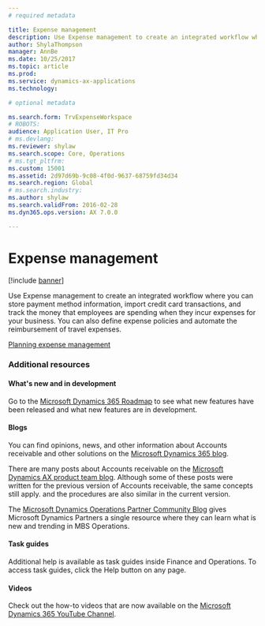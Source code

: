 ```yaml
---
# required metadata

title: Expense management
description: Use Expense management to create an integrated workflow where you can store payment method information, import credit card transactions, and track the money that employees are spending when they incur expenses for your business.
author: ShylaThompson
manager: AnnBe
ms.date: 10/25/2017
ms.topic: article
ms.prod: 
ms.service: dynamics-ax-applications
ms.technology: 

# optional metadata

ms.search.form: TrvExpenseWorkspace 
# ROBOTS: 
audience: Application User, IT Pro
# ms.devlang: 
ms.reviewer: shylaw
ms.search.scope: Core, Operations
# ms.tgt_pltfrm: 
ms.custom: 15001
ms.assetid: 2d97d69b-9c08-4f0d-9637-68759fd34d34
ms.search.region: Global
# ms.search.industry: 
ms.author: shylaw
ms.search.validFrom: 2016-02-28
ms.dyn365.ops.version: AX 7.0.0

---
```


# Expense management

[!include [banner](../includes/banner.md)]

Use Expense management to create an integrated workflow where you can store payment method information, import credit card transactions, and track the money that employees are spending when they incur expenses for your business. You can also define expense policies and automate the reimbursement of travel expenses. 

[Planning expense management](plan-expense-management.md) 

### Additional resources

#### What's new and in development

Go to the [Microsoft Dynamics 365 Roadmap](https://roadmap.dynamics.com/) to see what new features have been released and what new features are in development. 

#### Blogs

You can find opinions, news, and other information about Accounts receivable and other solutions on the [Microsoft Dynamics 365 blog](https://community.dynamics.com/b/msftdynamicsblog?c=Enterprise).

There are many posts about Accounts receivable on the [Microsoft Dynamics AX product team blog](https://blogs.msdn.microsoft.com/dax/). Although some of these posts were written for the previous version of Accounts receivable, the same concepts still apply. and the procedures are also similar in the current version.

The [Microsoft Dynamics Operations Partner Community Blog](https://community.dynamics.com/partner/b/operationspartnercommunityblog) gives Microsoft Dynamics Partners a single resource where they can learn what is new and trending in MBS Operations.

#### Task guides
Additional help is available as task guides inside Finance and Operations. To access task guides, click the Help button on any page.

#### Videos

Check out the how-to videos that are now available on the [Microsoft Dynamics 365 YouTube Channel](https://www.youtube.com/channel/UCJGCg4rB3QSs8y_1FquelBQ).






